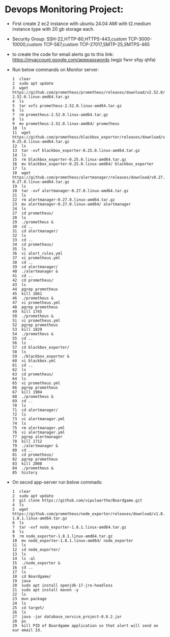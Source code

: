 # Devops Monitoring Project:

* First create 2 ec2 instance with ubuntu 24.04 AMI with t2.medium instance type with 20 gb storage each.
* Security Group: SSH-22,HTTP-80,HTTPS-443,custom TCP-3000-10000,custom TCP-587,custom TCP-27017,SMTP-25,SMTPS-465
* to create the code for email alerts go to this link: https://myaccount.google.com/apppasswords (wgjz fwvr sfqy qhfa)

* Run below commands on Monitor server:
  
      1  clear
      2  sudo apt update
      3  wget https://github.com/prometheus/prometheus/releases/download/v2.52.0/prometheus-2.52.0.linux-amd64.tar.gz
      4  ls
      5  tar xvfz prometheus-2.52.0.linux-amd64.tar.gz
      6  ls
      7  rm prometheus-2.52.0.linux-amd64.tar.gz 
      8  ls
      9  mv prometheus-2.52.0.linux-amd64/ prometheus
      10  ls
      11  wget https://github.com/prometheus/blackbox_exporter/releases/download/v0.25.0/blackbox_exporter-0.25.0.linux-amd64.tar.gz
      12  ls
      13  tar -xvf blackbox_exporter-0.25.0.linux-amd64.tar.gz 
      14  ls
      15  rm blackbox_exporter-0.25.0.linux-amd64.tar.gz 
      16  mv blackbox_exporter-0.25.0.linux-amd64/ blackbox_exporter
      17  ls
      18  wget https://github.com/prometheus/alertmanager/releases/download/v0.27.0/alertmanager-0.27.0.linux-amd64.tar.gz
      19  ls
      20  tar -xvf alertmanager-0.27.0.linux-amd64.tar.gz 
      21  ls
      22  rm alertmanager-0.27.0.linux-amd64.tar.gz 
      23  mv alertmanager-0.27.0.linux-amd64/ alertmanager
      24  ls
      27  cd prometheus/
      28  ls
      29  ./prometheus &
      30  cd ..
      31  cd alertmanager/
      32  ls
      33  cd ..
      34  cd prometheus/
      35  ls
      36  vi alert_rules.yml
      37  vi prometheus.yml 
      38  cd ..
      39  cd alertmanager/
      40  ./alertmanager &
      41  cd ..
      42  cd prometheus/
      43  ls
      44  pgrep prometheus 
      45  kill 1661
      46  ./prometheus &
      47  vi prometheus.yml 
      48  pgrep prometheus 
      49  kill 1745
      50  ./prometheus &
      51  vi prometheus.yml 
      52  pgrep prometheus 
      53  kill 1829
      54  ./prometheus &
      55  cd ..
      56  ls
      57  cd blackbox_exporter/
      58  ls
      59  ./blackbox_exporter &
      60  vi blackbox.yml 
      61  cd ..
      62  ls
      63  cd prometheus/
      64  ls
      65  vi prometheus.yml 
      66  pgrep prometheus 
      67  kill 1904
      68  ./prometheus &
      69  cd ..
      70  ls
      71  cd alertmanager/
      72  ls
      73  vi alertmanager.yml 
      74  ls
      75  rm alertmanager.yml 
      76  vi alertmanager.yml
      77  pgrep alertmanager 
      78  kill 1712
      79  ./alertmanager &
      80  cd ..
      81  cd prometheus/
      82  pgrep prometheus 
      83  kill 2008
      84  ./prometheus &
      85  history

  
* On secod app-server run below commads:

      1  clear
      2  sudo apt update
      3  git clone https://github.com/vipulwarthe/Boardgame.git
      4  ls
      5  wget https://github.com/prometheus/node_exporter/releases/download/v1.8.1/node_exporter-1.8.1.linux-amd64.tar.gz
      6  ls
      7  tar -xvf node_exporter-1.8.1.linux-amd64.tar.gz 
      8  ls
      9  rm node_exporter-1.8.1.linux-amd64.tar.gz 
      10  mv node_exporter-1.8.1.linux-amd64/ node_exporter
      11  ls
      12  cd node_exporter/
      13  ls
      14  ls -al
      15  ./node_exporter &
      16  cd ..
      17  ls
      18  cd Boardgame/
      19  java
      20  sudo apt install openjdk-17-jre-headless
      21  sudo apt install maven -y
      22  ls
      23  mvn package
      24  ls
      25  cd target/
      26  ls
      27  java -jar database_service_project-0.0.2.jar 
      28  ps
      29  kill PID of Boardgame application so that alert will send on our email Id.

